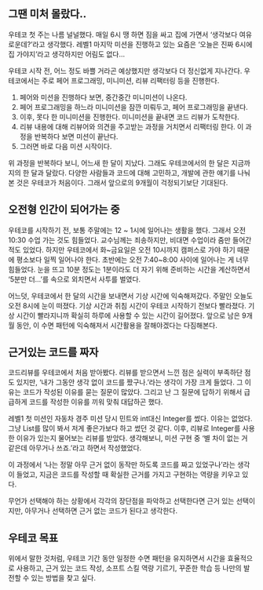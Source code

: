 ## 그땐 미처 몰랐다..

우테코 첫 주는 나름 널널했다. 매일 6시 땡 하면 짐을 싸고 집에 가면서 ‘생각보다 여유로운데?’라고 생각했다. 레벨1 마지막 미션을 진행하고 있는 요즘은 ‘오늘은 진짜 6시에 집 가야지’라고 생각하지만 어림도 없다…

우테코 시작 전, 어느 정도 바쁠 거라곤 예상했지만 생각보다 더 정신없게 지나간다. 우테코에서는 주로 페어 프로그래밍, 미니미션, 리뷰 리팩터링 등을 진행한다. 

1. 페어와 미션을 진행하다 보면, 중간중간 미니미션이 나온다. 
2. 페어 프로그래밍을 하느라 미니미션을 잠깐 미뤄두고, 페어 프로그래밍을 끝낸다. 
3. 이후, 못다 한 미니미션을 진행한다. 미니미션을 끝내면 코드 리뷰가 도착한다. 
4. 리뷰 내용에 대해 리뷰어와 의견을 주고받는 과정을 거치면서 리팩터링 한다. 이 과정을 반복하다 보면 미션이 끝난다. 
5. 그러면 바로 다음 미션 시작이다.

위 과정을 반복하다 보니, 어느새 한 달이 지났다. 그래도 우테코에서의 한 달은 지금까지의 한 달과 달랐다. 다양한 사람들과 코드에 대해 고민하고, 개발에 관한 얘기를 나눠본 것은 우테코가 처음이다. 그래서 앞으로의 9개월이 걱정되기보단 기대된다.

## 오전형 인간이 되어가는 중

우테코를 시작하기 전, 보통 주말에는 12 ~ 1시에 일어나는 생활을 했다. 그래서 오전 10:30 수업 가는 것도 힘들었다. 교수님께는 죄송하지만, 비대면 수업이라 줌만 들어간 적도 있었다. 하지만 우테코에서 화~금요일은 오전 10시까지 캠퍼스로 가야 하기 때문에 평소보다 일찍 일어나야 한다. 초반에는 오전 7:40~8:00 사이에 일어나는 게 너무 힘들었다. 눈을 뜨고 10분 정도는 1분이라도 더 자기 위해 준비하는 시간을 계산하면서 ‘5분만 더…’를 속으로 외치면서 사투를 벌였다.

어느덧, 우테코에서 한 달의 시간을 보내면서 기상 시간에 익숙해져갔다. 주말인 오늘도 오전 8시에 눈이 떠졌다. 기상 시간과 취침 시간이 우테코 시작하기 전보다 빨라졌다. 기상 시간이 빨라지니까 확실히 하루에 사용할 수 있는 시간이 길어졌다. 앞으로 남은 9개월 동안, 이 수면 패턴에 익숙해져서 시간활용을 잘해야겠다는 다짐해본다.

## 근거있는 코드를 짜자

코드리뷰를 우테코에서 처음 받아봤다. 리뷰를 받으면서 느낀 점은 실력이 부족하단 점도 있지만, ‘내가 그동안 생각 없이 코드를 짰구나.’라는 생각이 가장 크게 들었다. 그 이유는 코드가 작성된 이유를 묻는 질문이 많았다. 그리고 난 그 질문에 답하기 위해서 급급하게 코드를 작성한 이유를 끼워 맞춰 대답하곤 했다.

레벨1 첫 미션인 자동차 경주 미션 당시 민트와 int대신 Integer를 썼다. 이유는 없었다. 그냥 List<Integer>를 많이 봐서 저게 좋은가보다 하고 썼던 것 같다. 이후, 리뷰로 Integer를 사용한 이유가 있는지 물어보는 리뷰를 받았다. 생각해보니, 미션 구현 중 ‘별 차이 없는 거 같은데 아무거나 쓰죠.’라고 하면서 작성했었다.

이 과정에서 ‘나는 정말 아무 근거 없이 동작만 하도록 코드를 짜고 있었구나’라는 생각이 들었고, 지금은 코드를 작성할 때 확실한 근거를 가지고 구현하는 역량을 키우고 있다.

무언가 선택해야 하는 상황에서 각각의 장단점을 파악하고 선택한다면 근거 있는 선택이지만, 아무거나 선택하면 근거 없는 코드가 된다고 생각한다.

## 우테코 목표

위에서 말한 것처럼, 우테코 기간 동안 일정한 수면 패턴을 유지하면서 시간을 효율적으로 사용하고, 근거 있는 코드 작성, 소프트 스킬 역량 기르기, 꾸준한 학습 등 나만의 발전할 수 있는 방법을 찾고 싶다.
